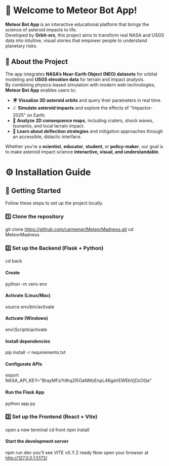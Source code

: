 # 🌠 Welcome to Meteor Bot App!

**Meteor Bot App** is an interactive educational platform that brings the science of asteroid impacts to life.  
Developed by **Orbit-ers**, this project aims to transform real NASA and USGS data into intuitive, visual stories that empower people to understand planetary risks.

## 🚀 About the Project

The app integrates **NASA’s Near-Earth Object (NEO) datasets** for orbital modeling and **USGS elevation data** for terrain and impact analysis.  
By combining physics-based simulation with modern web technologies, **Meteor Bot App** enables users to:

- 🌍 **Visualize 3D asteroid orbits** and query their parameters in real time.  
- ☄️ **Simulate asteroid impacts** and explore the effects of "Impactor-2025" on Earth.  
- 🌊 **Analyze 2D consequence maps**, including craters, shock waves, tsunamis, and local terrain impact.  
- 🧠 **Learn about deflection strategies** and mitigation approaches through an accessible, didactic interface.

Whether you’re a **scientist**, **educator**, **student**, or **policy-maker**, our goal is to make asteroid impact science **interactive, visual, and understandable**.

# ⚙️ Installation Guide
## 🚀 Getting Started

Follow these steps to set up the project locally.

### 1️⃣ Clone the repository

git clone https://github.com/carmenqr/MeteorMadness.git
cd MeteorMadness

### 2️⃣ Set up the Backend (Flask + Python)
cd back

#### Create
python -m venv env

#### Activate (Linux/Mac)
source env/bin/activate

#### Activate (Windows)
env\Scripts\activate

#### Install dependencies
pip install -r requirements.txt

#### Configurate APIs
export NASA_API_KEY="BrayMFziYdhq2l5OaNMzEnpL46gaVEWEbVjDzOQe"

#### Run the Flask App
python app.py


### 3️⃣ Set up the Frontend (React + Vite)
open a new terminal
cd front
npm install

#### Start the development server
npm run dev
you'll see VITE vX.Y.Z  ready
Now open your browser at http://127.0.0.1:5173/
